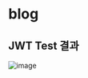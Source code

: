 # blog

## JWT Test 결과
![image](https://user-images.githubusercontent.com/93868431/215258263-dd24802a-cffb-4a52-aa73-a05137037218.png)
